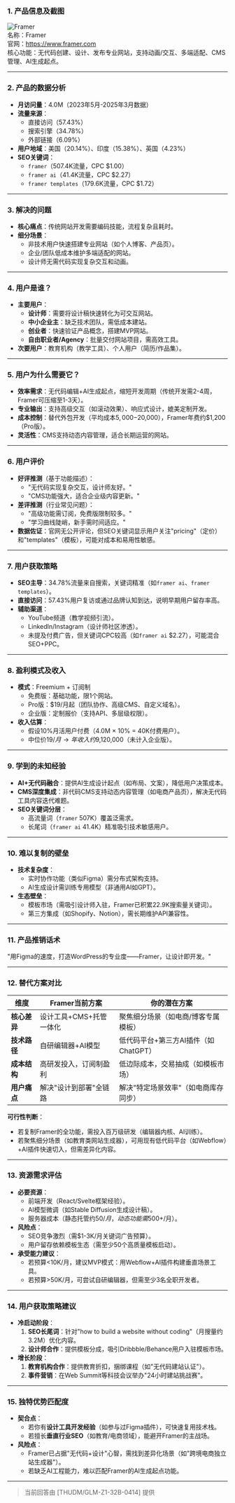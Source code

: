 
### 1. 产品信息及截图  
![Framer](https://cdn-images.toolify.ai/169150815901166099.jpg)  
名称：Framer  
官网：https://www.framer.com  
核心功能：无代码创建、设计、发布专业网站，支持动画/交互、多端适配、CMS管理、AI生成起点。  

---

### 2. 产品的数据分析  
- **月访问量**：4.0M（2023年5月-2025年3月数据）  
- **流量来源**：  
  - 直接访问（57.43%）  
  - 搜索引擎（34.78%）  
  - 外部链接（6.09%）  
- **用户地域**：美国（20.14%）、印度（15.38%）、英国（4.23%）  
- **SEO关键词**：  
  - `framer`（507.4K流量，CPC $1.00）  
  - `framer ai`（41.4K流量，CPC $2.27）  
  - `framer templates`（179.6K流量，CPC $1.72）  

---

### 3. 解决的问题  
- **核心痛点**：传统网站开发需要编码技能，流程复杂且耗时。  
- **细分场景**：  
  - 非技术用户快速搭建专业网站（如个人博客、产品页）。  
  - 企业/团队低成本维护多端适配的网站。  
  - 设计师无需代码实现复杂交互和动画。  

---

### 4. 用户是谁？  
- **主要用户**：  
  - **设计师**：需要将设计稿快速转化为可交互网站。  
  - **中小企业主**：缺乏技术团队，需低成本建站。  
  - **创业者**：快速验证产品概念，搭建MVP网站。  
  - **自由职业者/Agency**：批量交付网站项目，需高效工具。  
- **次要用户**：教育机构（教学工具）、个人用户（简历/作品集）。  

---

### 5. 用户为什么需要它？  
- **效率需求**：无代码编辑+AI生成起点，缩短开发周期（传统开发需2-4周，Framer可压缩至1-3天）。  
- **专业输出**：支持高级交互（如滚动效果）、响应式设计，媲美定制开发。  
- **成本控制**：替代外包开发（平均成本$5,000-$20,000），Framer年费约$1,200（Pro版）。  
- **灵活性**：CMS支持动态内容管理，适合长期运营的网站。  

---

### 6. 用户评价  
- **好评推测**（基于功能描述）：  
  - "无代码实现复杂交互，设计师友好。"  
  - "CMS功能强大，适合企业级内容更新。"  
- **差评推测**（行业常见问题）：  
  - "高级功能需订阅，免费版限制较多。"  
  - "学习曲线陡峭，新手需时间适应。"  
- **数据佐证**：官网无公开评论，但SEO关键词显示用户关注"pricing"（定价）和"templates"（模板），可能对成本和易用性敏感。  

---

### 7. 用户获取策略  
- **SEO主导**：34.78%流量来自搜索，关键词精准（如`framer ai`、`framer templates`）。  
- **直接访问**：57.43%用户复访或通过品牌认知到达，说明早期用户留存率高。  
- **辅助渠道**：  
  - YouTube频道（教学视频引流）。  
  - LinkedIn/Instagram（设计师社区渗透）。  
  - 未提及付费广告，但关键词CPC较高（如`framer ai` $2.27），可能混合SEO+PPC。  

---

### 8. 盈利模式及收入  
- **模式**：Freemium + 订阅制  
  - 免费版：基础功能，限1个网站。  
  - Pro版：$19/月起（团队协作、高级CMS、自定义域名）。  
  - 企业版：定制报价（支持API、多层级权限）。  
- **收入估算**：  
  - 假设10%月活用户付费（4.0M × 10% = 40K付费用户）。  
  - 中位价$19/月 → 年收入约$9,120,000（未计入企业版）。  

---

### 9. 学到的未知经验  
- **AI+无代码融合**：提供AI生成设计起点（如布局、文案），降低用户决策成本。  
- **CMS深度集成**：非代码CMS支持动态内容管理（如电商产品页），解决无代码工具内容迭代难题。  
- **SEO关键词分层**：  
  - 高流量词（`framer` 507K）覆盖泛需求。  
  - 长尾词（`framer ai` 41.4K）精准吸引技术敏感用户。  

---

### 10. 难以复制的壁垒  
- **技术复杂度**：  
  - 实时协作功能（类似Figma）需分布式架构支持。  
  - AI生成设计需训练专用模型（非通用AI如GPT）。  
- **生态壁垒**：  
  - 模板市场（需吸引设计师入驻，Framer已积累22.9K搜索量关键词）。  
  - 第三方集成（如Shopify、Notion），需长期维护API兼容性。  

---

### 11. 产品推销话术  
"用Figma的速度，打造WordPress的专业度——Framer，让设计即开发。"  

---

### 12. 替代方案对比  
| **维度**       | **Framer当前方案**               | **你的潜在方案**                     |  
|----------------|----------------------------------|-------------------------------------|  
| **核心差异**   | 设计工具+CMS+托管一体化         | 聚焦细分场景（如电商/博客专属模板） |  
| **技术路径**   | 自研编辑器+AI模型                | 低代码平台+第三方AI插件（如ChatGPT） |  
| **成本结构**   | 高研发投入，订阅制盈利           | 低边际成本，交易抽成（如模板市场）  |  
| **用户痛点**   | 解决"设计到部署"全链路            | 解决"特定场景效率"（如电商库存同步） |  

**可行性判断**：  
- 若复制Framer的全功能，需投入百万级研发（编辑器内核、AI训练）。  
- 若聚焦细分场景（如教育类网站生成器），可用现有低代码平台（如Webflow）+AI插件快速切入，但需差异化内容。  

---

### 13. 资源需求评估  
- **必要资源**：  
  - 前端开发（React/Svelte框架经验）。  
  - AI模型微调（如Stable Diffusion生成设计稿）。  
  - 服务器成本（静态托管约$50/月，动态功能需$500+/月）。  
- **风险点**：  
  - SEO竞争激烈（需$1-3K/月关键词广告预算）。  
  - 用户留存依赖模板生态（需至少50个高质量模板启动）。  
- **承受能力建议**：  
  - 若预算<10K/月，建议MVP模式：用Webflow+AI插件构建垂直场景工具。  
  - 若预算>50K/月，可尝试自研编辑器，但需至少3名全职开发者。  

---

### 14. 用户获取策略建议  
- **冷启动阶段**：  
  1. **SEO长尾词**：针对"how to build a website without coding"（月搜量约3.2M）优化内容。  
  2. **设计师合作**：提供模板分成，吸引Dribbble/Behance用户入驻模板市场。  
- **增长阶段**：  
  1. **教育机构合作**：提供教育折扣，捆绑课程（如"无代码建站认证"）。  
  2. **事件营销**：在Web Summit等科技会议举办"24小时建站挑战赛"。  

---

### 15. 独特优势匹配度  
- **契合点**：  
  - 若你有**设计工具开发经验**（如参与过Figma插件），可快速复用技术栈。  
  - 若擅长**垂直行业SEO**（如教育/电商领域），能避开Framer的主战场。  
- **风险点**：  
  - Framer已占据"无代码+设计"心智，需找到差异化场景（如"跨境电商独立站生成器"）。  
  - 若缺乏AI工程能力，难以匹配Framer的AI生成起点功能。  

---

> 当前回答由 [THUDM/GLM-Z1-32B-0414] 提供